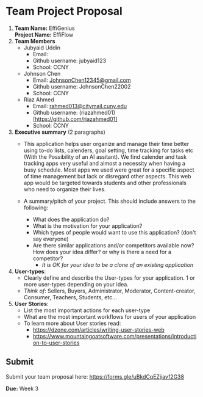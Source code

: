 # Team Project Proposal

1. **Team Name:** EffiGenius                                                                                                  <br>
   **Project Name:** EffiFlow
2. **Team Members**
    - Jubyaid Uddin
      + Email: 
      + Github username: jubyaid123
      + School: CCNY
    - Johnson Chen
      + Email: JohnsonChen12345@gmail.com
      + Github username: JohnsonChen22002
      + School: CCNY
    - Riaz Ahmed
      + Email: rahmed013@citymail.cuny.edu
      + Github username: (riazahmed01)[https://github.com/riazahmed01]
      + School: CCNY
3. **Executive summary** (2 paragraphs)
    - This application helps user organize and manage their time better using to-do lists, calenders, goal setting, time tracking for tasks etc (With the Possibility of an AI assitant). We find calender and task tracking apps very useful and almost a necessity when having a busy schedule. Most apps we used were great for a specific aspect of time management but lack or disregard other aspects. This web app would be targeted towards students and other professionals who need to organize their lives. 

    - A summary/pitch of your project. This should include answers to the following:
        + What does the application do?
        + What is the motivation for your application?
        + Which types of people would want to use this application? (don't say everyone)
        + Are there similar applications and/or competitors available now? How does your idea differ? or why is there a need for a competitor?
            * _It is OK for your idea to be a clone of an existing application_
5. **User-types**:
    - Clearly define and describe the User-types for your application. 1 or more user-types depending on your idea.
    - _Think of_: Sellers, Buyers, Administrator, Moderator, Content-creator, Consumer, Teachers, Students, etc...
6. **User Stories**:
    - List the most important actions for each user-type
    - What are the most important workflows for users of your application
    - To learn more about User stories read:
        + https://dzone.com/articles/writing-user-stories-web
        + https://www.mountaingoatsoftware.com/presentations/introduction-to-user-stories

## Submit

Submit your team proposal here: https://forms.gle/uBkdCqEZjiavf2G38

**Due:** Week 3
